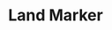 ---
pid: llg41
title: Land Marker
location_transcription: City Hall
coordinates: "[-75.164562474226, 39.952911666456]"
zipcode: '19118'
gen_neighborhood: Northwest Philadelphia
neighborhood: Chestnut Hill
outside_phl: 
age: '14'
age_range: 13-19
instagram: 
image_file_name: llg_41.jpg
proposal_transcription: |-
  [MARKER]


  300 ft tall
  proportionally wide
topic: Architecture,Pop Culture
topic_summary: 0, 0, 0
type: Sculpture Statue
keywords_other: marker, 300 ft, pop art
credit: William Previdi
image_labels: 
twitter: 
facebook: 
permalink: "/monuments/llg41/"
layout: item-page
---